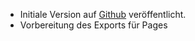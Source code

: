 - Initiale Version auf [Github](https://github.com/energychain/Konsultation_StrommarktDesignDerZukunft_2024) veröffentlicht.
- Vorbereitung des Exports für Pages